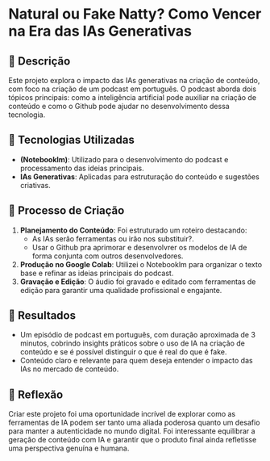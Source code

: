 # Natural ou Fake Natty? Como Vencer na Era das IAs Generativas

## 📒 Descrição
Este projeto explora o impacto das IAs generativas na criação de conteúdo, com foco na criação de um podcast em português. O podcast aborda dois tópicos principais: como a inteligência artificial pode auxiliar na criação de conteúdo e como o Github pode ajudar no desenvolvimento dessa tecnologia.

## 🤖 Tecnologias Utilizadas
- **(Notebooklm)**: Utilizado para o desenvolvimento do podcast e processamento das ideias principais.
- **IAs Generativas**: Aplicadas para estruturação do conteúdo e sugestões criativas.

## 🧐 Processo de Criação
1. **Planejamento do Conteúdo**: Foi estruturado um roteiro destacando:
   - As IAs serão ferramentas ou irão nos substituir?.
   - Usar o Github pra aprimorar e desenvolvrer os modelos de IA de forma conjunta com outros desenvolvedores.
2. **Produção no Google Colab**: Utilizei o Notebooklm para organizar o texto base e refinar as ideias principais do podcast.
3. **Gravação e Edição**: O áudio foi gravado e editado com ferramentas de edição para garantir uma qualidade profissional e engajante.

## 🚀 Resultados
- Um episódio de podcast em português, com duração aproximada de 3 minutos, cobrindo insights práticos sobre o uso de IA na criação de conteúdo e se é possível distinguir o que é real do que é fake.
- Conteúdo claro e relevante para quem deseja entender o impacto das IAs no mercado de conteúdo.

## 💭 Reflexão
Criar este projeto foi uma oportunidade incrível de explorar como as ferramentas de IA podem ser tanto uma aliada poderosa quanto um desafio para manter a autenticidade no mundo digital. Foi interessante equilibrar a geração de conteúdo com IA e garantir que o produto final ainda refletisse uma perspectiva genuína e humana.
